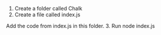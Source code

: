 1. Create a folder called Chalk
2. Create a file called index.js

Add the code from index.js in this folder.
3. Run node index.js
